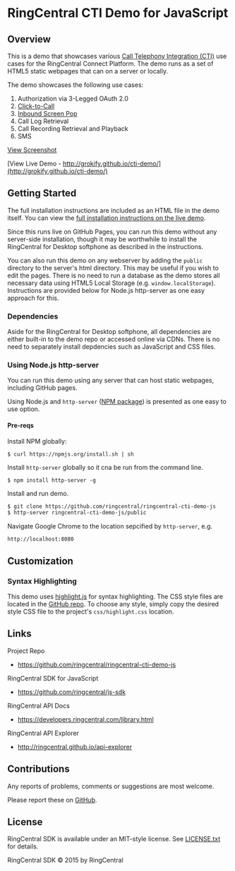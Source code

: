 RingCentral CTI Demo for JavaScript
===================================

## Overview

This is a demo that showcases various [Call Telephony Integration (CTI)](https://en.wikipedia.org/wiki/Computer_telephony_integration) use cases for the RingCentral Connect Platform. The demo runs as a set of HTML5 static webpages that can on a server or locally.

The demo showcases the following use cases:

1. Authorization via 3-Legged OAuth 2.0
1. [Click-to-Call](https://en.wikipedia.org/wiki/Click-to-call)
1. [Inbound Screen Pop](https://en.wikipedia.org/wiki/Screen_pop)
1. Call Log Retrieval
1. Call Recording Retrieval and Playback
1. SMS

[View Screenshot](https://raw.githubusercontent.com/ringcentral/ringcentral-cti-demo-js/master/public/images/cti-demo.png)

[View Live Demo - http://grokify.github.io/cti-demo/](http://grokify.github.io/cti-demo/)

## Getting Started

The full installation instructions are included as an HTML file in the demo itself. You can view the [full installation instructions on the live demo](http://grokify.github.io/cti-demo/instructions.html).

Since this runs live on GitHub Pages, you can run this demo without any server-side installation, though it may be worthwhile to install the RingCentral for Desktop softphone as described in the instructions.

You can also run this demo on any webserver by adding the `public` directory to the server's html directory. This may be useful if you wish to edit the pages. There is no need to run a database as the demo stores all necessary data using HTML5 Local Storage (e.g. `window.localStorage`). Instructions are provided below for Node.js http-server as one easy approach for this.

### Dependencies

Aside for the RingCentral for Desktop softphone, all dependencies are either built-in to the demo repo or accessed online via CDNs. There is no need to separately install depdencies such as JavaScript and CSS files.

### Using Node.js http-server

You can run this demo using any server that can host static webpages, including GitHub pages.

Using Node.js and `http-server` ([NPM package](https://www.npmjs.com/package/http-server)) is presented as one easy to use option.

#### Pre-reqs

Install NPM globally:

```
$ curl https://npmjs.org/install.sh | sh
```

Install `http-server` globally so it cna be run from the command line.

```
$ npm install http-server -g
```

Install and run demo.

```bash
$ git clone https://github.com/ringcentral/ringcentral-cti-demo-js
$ http-server ringcentral-cti-demo-js/public
```

Navigate Google Chrome to the location sepcified by `http-server`, e.g.

```
http://localhost:8080
```

## Customization

### Syntax Highlighting

This demo uses [highlight.js](https://highlightjs.org/) for syntax highlighting. The CSS style files are located in the [GitHub repo](https://github.com/isagalaev/highlight.js/tree/master/public/styles). To choose any style, simply copy the desired style CSS file to the project's `css/highlight.css` location.

## Links

Project Repo

* https://github.com/ringcentral/ringcentral-cti-demo-js

RingCentral SDK for JavaScript

* https://github.com/ringcentral/js-sdk

RingCentral API Docs

* https://developers.ringcentral.com/library.html

RingCentral API Explorer

* http://ringcentral.github.io/api-explorer

## Contributions

Any reports of problems, comments or suggestions are most welcome.

Please report these on [GitHub](https://github.com/ringcentral/ringcentral-cti-demo-js).

## License

RingCentral SDK is available under an MIT-style license. See [LICENSE.txt](LICENSE.txt) for details.

RingCentral SDK &copy; 2015 by RingCentral
